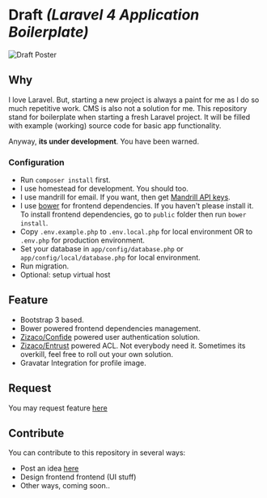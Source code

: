 # Draft _(Laravel 4 Application Boilerplate)_
![Draft Poster](https://dl.dropboxusercontent.com/u/57978373/draft.png)

## Why
I love Laravel. But, starting a new project is always a paint for me as I do so much repetitive work. CMS is also not a solution for me. This repository stand for boilerplate when starting a fresh Laravel project. It will be filled with example (working) source code for basic app functionality.

Anyway, **its under development**. You have been warned.

### Configuration
 - Run `composer install` first.
 - I use homestead for development. You should too.
 - I use mandrill for email. If you want, then get [Mandrill API keys](http://mandrillapp.com).
 - I use [bower](http://bower.io) for frontend dependencies. If you haven't please install it. To install frontend dependencies, go to `public` folder then run `bower install`.
 - Copy `.env.example.php` to `.env.local.php` for local environment OR to `.env.php` for production environment.
 - Set your database in `app/config/database.php` or `app/config/local/database.php` for local environment.
 - Run migration.
 - Optional: setup virtual host

## Feature
- Bootstrap 3 based.
- Bower powered frontend dependencies management.
- [Zizaco/Confide](https://github.com/zizaco/confide) powered user authentication solution.
- [Zizaco/Entrust](https://github.com/zizaco/entrust) powered ACL. Not everybody need it. Sometimes its overkill, feel free to roll out your own solution.
- Gravatar Integration for profile image.

## Request
You may request feature [here](https://github.com/rahmatawaludin/draft/issues)

## Contribute
You can contribute to this repository in several ways:

- Post an idea [here](https://github.com/rahmatawaludin/draft/issues)
- Design frontend frontend (UI stuff)
- Other ways, coming soon..
